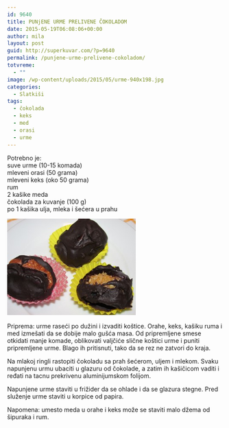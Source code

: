 ```yaml
---
id: 9640
title: PUNjENE URME PRELIVENE ČOKOLADOM
date: 2015-05-19T06:08:06+00:00
author: mila
layout: post
guid: http://superkuvar.com/?p=9640
permalink: /punjene-urme-prelivene-cokoladom/
totvreme:
  - ""
image: /wp-content/uploads/2015/05/urme-940x198.jpg
categories:
  - Slatkiši
tags:
  - čokolada
  - keks
  - med
  - orasi
  - urme
---
```

Potrebno je:  
suve urme (10-15 komada)  
mleveni orasi (50 grama)  
mleveni keks (oko 50 grama)  
rum  
2 kašike meda  
čokolada za kuvanje (100 g)  
po 1 kašika ulja, mleka i šećera u prahu

[<img class="alignnone size-medium wp-image-9642" src="/wp-content/uploads/2015/05/urme-300x225.jpg" alt="urme" width="300" height="225" />](/wp-content/uploads/2015/05/urme-e1432015413310.jpg)

Priprema: urme raseći po dužini i izvaditi koštice. Orahe, keks, kašiku ruma i med izmešati da se dobije malo gušća masa. Od pripremljene smese otkidati manje komade, oblikovati valjčiće slične koštici urme i puniti pripremljene urme. Blago ih pritisnuti, tako da se rez ne zatvori do kraja.

Na mlakoj ringli rastopiti čokoladu sa prah šećerom, uljem i mlekom. Svaku napunjenu urmu ubaciti u glazuru od čokolade, a zatim ih kašičicom vaditi i ređati na tacnu prekrivenu aluminijumskom folijom.

Napunjene urme staviti u frižider da se ohlade i da se glazura stegne. Pred služenje urme staviti u korpice od papira.

Napomena: umesto meda u orahe i keks može se staviti malo džema od šipuraka i rum.